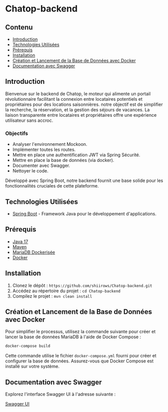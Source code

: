 # Chatop-backend

## Contenu

- [Introduction](#introduction)
- [Technologies Utilisées](#technologies-utilisées)
- [Prérequis](#prérequis)
- [Installation](#installation)
- [Création et Lancement de la Base de Données avec Docker](#Création-et-Lancement-de-la-Base-de-Données-avec-Docker)
- [Documentation avec Swagger](#documentation-avec-swagger)

## Introduction

Bienvenue  sur le backend de Chatop, le moteur qui alimente un portail révolutionnaire facilitant la connexion entre locataires potentiels et propriétaires pour des locations saisonnières.  notre objectif est de simplifier la recherche, la réservation, et la gestion des séjours de vacances. La liaison transparente entre locataires et propriétaires offre une expérience utilisateur sans accroc.

### Objectifs

- Analyser l'environnement Mockoon.
- Implémenter toutes les routes.
- Mettre en place une authentification JWT via Spring Sécurité.
- Mettre en place la base de données (via docker).
- Documenter avec Swagger.
- Nettoyer le code.

Développé avec Spring Boot, notre backend fournit une base solide pour les fonctionnalités cruciales de cette plateforme.

## Technologies Utilisées

- [Spring Boot](https://spring.io/projects/spring-boot) - Framework Java pour le développement d'applications.

## Prérequis

- [Java 17](https://www.oracle.com/java/)
- [Maven](https://maven.apache.org/)
- [MariaDB Dockerisée](https://mariadb.org/)
- [Docker](https://www.docker.com/)


## Installation

1. Clonez le dépôt : `https://github.com/shiirows/Chatop-backend.git`
2. Accédez au répertoire du projet : `cd Chatop-backend`
3. Compilez le projet : `mvn clean install`

## Création et Lancement de la Base de Données avec Docker

Pour simplifier le processus, utilisez la commande suivante pour créer et lancer la base de données MariaDB à l'aide de Docker Compose :

```bash
docker-compose build
```

Cette commande utilise le fichier `docker-compose.yml` fourni pour créer et configurer la base de données. Assurez-vous que Docker Compose est installé sur votre système.


## Documentation avec Swagger

Explorez l'interface Swagger UI à l'adresse suivante :

[Swagger UI](http://localhost:8080/swagger-ui/)














